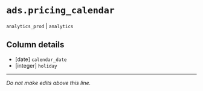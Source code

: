 # `ads.pricing_calendar`
`analytics_prod` | `analytics`

## Column details
* [date]      `calendar_date`
* [integer]   `holiday`

-------------------------------------------------------------------------------
*Do not make edits above this line.*
